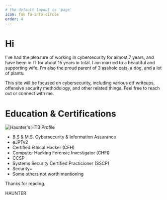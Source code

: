 ```yaml
---
# the default layout is 'page'
icon: fas fa-info-circle
order: 4
---
```

# Hi
I've had the pleasure of working in cybersecurity for almost 7 years, and have been in IT for about 15 years in total. I am married to a beautiful and supporting wife. I'm also the proud parent of 3 asshole cats, a dog, and a lot of plants. 

This site will be focused on cybersecurity, including various ctf writeups, offensive security methodology, and other related things. Feel free to reach out or connect with me.

# Education & Certifications
<script src="https://tryhackme.com/badge/20959"></script></ibr/>
<img src='https://www.hackthebox.eu/badge/image/276059' alt="Haunter's HTB Profile" style='display: block;'/>

* B.S & M.S. Cybersecurity & Information Assurance
* eJPTv2
* Certified Ethical Hacker (CEH)
* Computer Hacking Forensic Investigator (CHFI)
* CCSP
* Systems Security Certified Practicioner (SSCP)
* Security+ 
* Some others not worth mentioning

Thanks for reading.

HAUNTER
